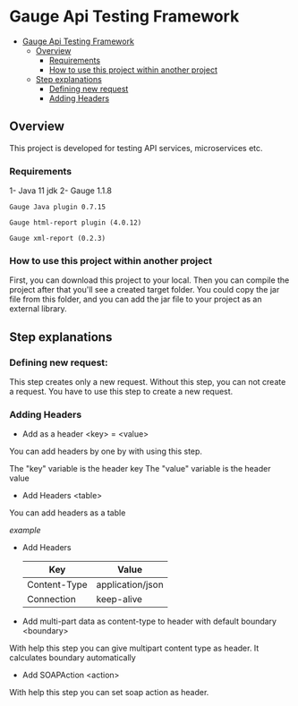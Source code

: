 # Gauge Api Testing Framework
- [Gauge Api Testing Framework](#gauge-api-testing-framework)
    * [Overview](#overview)
        + [Requirements](#requirements)
        + [How to use this project within another project](#how-to-use-this-project-within-another-project)
    * [Step explanations](#step-explanations)
        + [Defining new request](#createRequest)
        + [Adding Headers](#adding-headers)

<a name="overview"></a>
## Overview
This project is developed for testing API services, microservices etc.
<a name="requirements"></a>
### Requirements

1- Java 11 jdk
2- Gauge 1.1.8

``` Gauge Java plugin 0.7.15 ```

``` Gauge html-report plugin (4.0.12) ```

``` Gauge xml-report (0.2.3) ```

<a name="how-to-use-this-project-within-another-project"></a>
### How to use this project within another project

First, you can download this project to your local. Then you can compile the project after that you'll see a created target folder. You could copy the jar file from this folder, and you can add the jar file to your project as an external library.

<a name="step-explanations"></a>
## Step explanations

<a name="createRequest"></a>
### Defining new request:

This step creates only a new request. Without this step, you can not create a request. You have to use this step to create a new request.

### Adding Headers

* Add as a header \<key> = \<value>

You can add headers by one by with using this step.

The "key" variable is the header key
The "value" variable is the header value

* Add Headers \<table>

You can add headers as a table 

*example*
* Add Headers
  
  |Key           |Value            |
  |--------------|-----------------|
  |Content-Type  |application/json |
  |Connection    |keep-alive       |

* Add multi-part data as content-type to header with default boundary \<boundary>

With help this step you can give multipart content type as header. It calculates boundary automatically

* Add SOAPAction \<action>

With help this step you can set soap action as header.